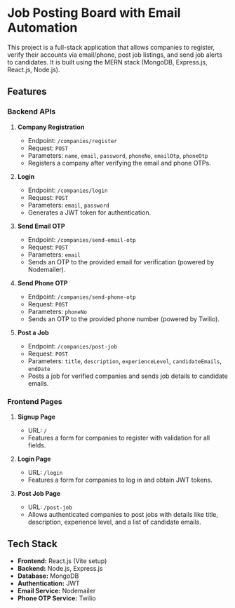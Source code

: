 # Job Posting Board with Email Automation

This project is a full-stack application that allows companies to register, verify their accounts via email/phone, post job listings, and send job alerts to candidates. It is built using the MERN stack (MongoDB, Express.js, React.js, Node.js).

## Features

### Backend APIs

1. **Company Registration**

   - Endpoint: `/companies/register`
   - Request: `POST`
   - Parameters: `name`, `email`, `password`, `phoneNo`, `emailOtp`, `phoneOtp`
   - Registers a company after verifying the email and phone OTPs.

2. **Login**

   - Endpoint: `/companies/login`
   - Request: `POST`
   - Parameters: `email`, `password`
   - Generates a JWT token for authentication.

3. **Send Email OTP**

   - Endpoint: `/companies/send-email-otp`
   - Request: `POST`
   - Parameters: `email`
   - Sends an OTP to the provided email for verification (powered by Nodemailer).

4. **Send Phone OTP**

   - Endpoint: `/companies/send-phone-otp`
   - Request: `POST`
   - Parameters: `phoneNo`
   - Sends an OTP to the provided phone number (powered by Twilio).

5. **Post a Job**
   - Endpoint: `/companies/post-job`
   - Request: `POST`
   - Parameters: `title`, `description`, `experienceLevel`, `candidateEmails`, `endDate`
   - Posts a job for verified companies and sends job details to candidate emails.

### Frontend Pages

1. **Signup Page**

   - URL: `/`
   - Features a form for companies to register with validation for all fields.

2. **Login Page**

   - URL: `/login`
   - Features a form for companies to log in and obtain JWT tokens.

3. **Post Job Page**
   - URL: `/post-job`
   - Allows authenticated companies to post jobs with details like title, description, experience level, and a list of candidate emails.

## Tech Stack

- **Frontend:** React.js (Vite setup)
- **Backend:** Node.js, Express.js
- **Database:** MongoDB
- **Authentication:** JWT
- **Email Service:** Nodemailer
- **Phone OTP Service:** Twilio
